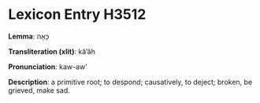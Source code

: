 # Lexicon Entry H3512

**Lemma**: כָּאָה

**Transliteration (xlit)**: kâʼâh

**Pronunciation**: kaw-aw'

**Description**:
a primitive root; to despond; causatively, to deject; broken, be grieved, make sad.
